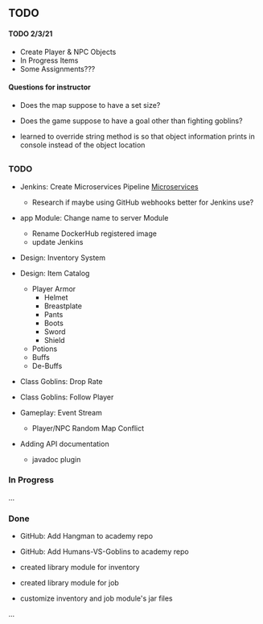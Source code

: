 ## TODO

#### TODO 2/3/21
- Create Player & NPC Objects
- In Progress Items
- Some Assignments??? 

#### Questions for instructor
- Does the map suppose to have a set size?
- Does the game suppose to have a goal other than fighting goblins?

- learned to override string method is so that object information prints in console instead of the object location

##

### TODO

- Jenkins: Create Microservices Pipeline [Microservices](References.md#Microservices)
  - Research if maybe using GitHub webhooks better for Jenkins use?

- app Module: Change name to server Module
  - Rename DockerHub registered image
  - update Jenkins

- Design: Inventory System
- Design: Item Catalog
  - Player Armor
    - Helmet
    - Breastplate
    - Pants
    - Boots
    - Sword
    - Shield
  - Potions
  - Buffs
  - De-Buffs

- Class Goblins: Drop Rate
- Class Goblins: Follow Player

- Gameplay: Event Stream
  - Player/NPC Random Map Conflict

- Adding API documentation
  - javadoc plugin
  
### In Progress

...

### Done

- GitHub: Add Hangman to academy repo
- GitHub: Add Humans-VS-Goblins to academy repo

- created library module for inventory
- created library module for job

- customize inventory and job module's jar files

...